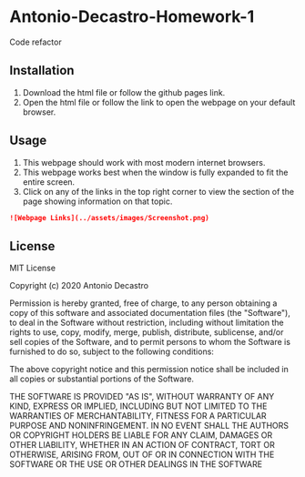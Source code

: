 # Antonio-Decastro-Homework-1
Code refactor

## Installation
1. Download the html file or follow the github pages link.
2. Open the html file or follow the link to open the webpage on your default browser.

## Usage
1. This webpage should work with most modern internet browsers. 
2. This webpage works best when the window is fully expanded to fit the entire screen.
3. Click on any of the links in the top right corner to view the section of the page showing information on that topic.

```md
![Webpage Links](../assets/images/Screenshot.png)
```


## License
MIT License

Copyright (c) 2020 Antonio Decastro

Permission is hereby granted, free of charge, to any person obtaining a copy
of this software and associated documentation files (the "Software"), to deal
in the Software without restriction, including without limitation the rights
to use, copy, modify, merge, publish, distribute, sublicense, and/or sell
copies of the Software, and to permit persons to whom the Software is
furnished to do so, subject to the following conditions:

The above copyright notice and this permission notice shall be included in all
copies or substantial portions of the Software.

THE SOFTWARE IS PROVIDED "AS IS", WITHOUT WARRANTY OF ANY KIND, EXPRESS OR
IMPLIED, INCLUDING BUT NOT LIMITED TO THE WARRANTIES OF MERCHANTABILITY,
FITNESS FOR A PARTICULAR PURPOSE AND NONINFRINGEMENT. IN NO EVENT SHALL THE
AUTHORS OR COPYRIGHT HOLDERS BE LIABLE FOR ANY CLAIM, DAMAGES OR OTHER
LIABILITY, WHETHER IN AN ACTION OF CONTRACT, TORT OR OTHERWISE, ARISING FROM,
OUT OF OR IN CONNECTION WITH THE SOFTWARE OR THE USE OR OTHER DEALINGS IN THE
SOFTWARE